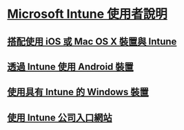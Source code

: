 # [Microsoft Intune 使用者說明]()
## [搭配使用 iOS 或 Mac OS X 裝置與 Intune](using-your-ios-or-mac-os-x-device-with-intune.md)
## [透過 Intune 使用 Android 裝置](using-your-android-device-with-intune.md)
## [使用具有 Intune 的 Windows 裝置](using-your-windows-device-with-intune.md)
## [使用 Intune 公司入口網站](using-the-intune-company-portal-website.md)


<!--HONumber=May16_HO2-->


